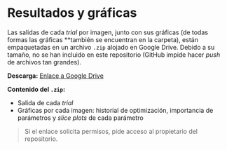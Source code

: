 # Resultados y gráficas

Las salidas de cada *trial* por imagen, junto con sus gráficas (de todas formas las gráficas **también se encuentran en la carpeta), están empaquetadas en un archivo `.zip` alojado en Google Drive. Debido a su tamaño, no se han incluido en este repositorio (GitHub impide hacer *push* de archivos tan grandes).

**Descarga:** [Enlace a Google Drive](https://drive.google.com/file/d/1_EU1k7bEVeI8c-JrOUcD7ElYoEikiaho/view?usp=sharing)

**Contenido del `.zip`:**
- Salida de cada *trial*
- Gráficas por cada imagen: historial de optimización, importancia de parámetros y *slice plots* de cada parámetro

> Si el enlace solicita permisos, pide acceso al propietario del repositorio.
